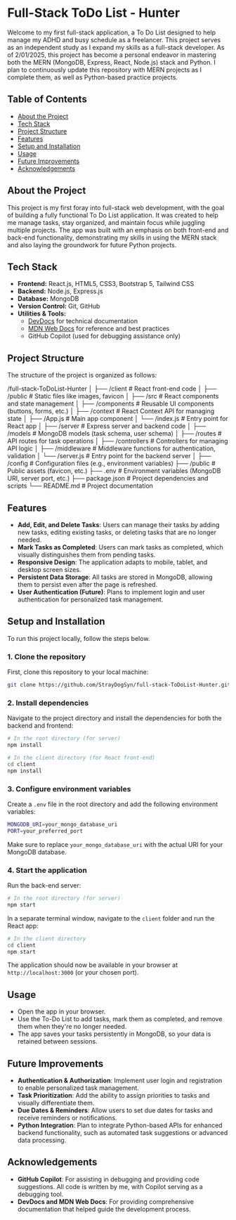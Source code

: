# Full-Stack ToDo List - Hunter

Welcome to my first full-stack application, a To Do List designed to help manage my ADHD and busy schedule as a freelancer. This project serves as an independent study as I expand my skills as a full-stack developer. As of 2/01/2025, this project has become a personal endeavor in mastering both the MERN (MongoDB, Express, React, Node.js) stack and Python. I plan to continuously update this repository with MERN projects as I complete them, as well as Python-based practice projects.

## Table of Contents

- [About the Project](#about-the-project)
- [Tech Stack](#tech-stack)
- [Project Structure](#project-structure)
- [Features](#features)
- [Setup and Installation](#setup-and-installation)
- [Usage](#usage)
- [Future Improvements](#future-improvements)
- [Acknowledgements](#acknowledgements)

## About the Project

This project is my first foray into full-stack web development, with the goal of building a fully functional To Do List application. It was created to help me manage tasks, stay organized, and maintain focus while juggling multiple projects. The app was built with an emphasis on both front-end and back-end functionality, demonstrating my skills in using the MERN stack and also laying the groundwork for future Python projects.

## Tech Stack

- **Frontend:** React.js, HTML5, CSS3, Bootstrap 5, Tailwind CSS
- **Backend:** Node.js, Express.js
- **Database:** MongoDB
- **Version Control:** Git, GitHub
- **Utilities & Tools:**
  - [DevDocs](https://devdocs.io/) for technical documentation
  - [MDN Web Docs](https://developer.mozilla.org/) for reference and best practices
  - GitHub Copilot (used for debugging assistance only)

## Project Structure

The structure of the project is organized as follows:

/full-stack-ToDoList-Hunter
│
├── /client                        # React front-end code
│   ├── /public                    # Static files like images, favicon
│   ├── /src                       # React components and state management
│   ├── /components                # Reusable UI components (buttons, forms, etc.)
│   ├── /context                   # React Context API for managing state
│   ├── /App.js                    # Main app component
│   └── /index.js                  # Entry point for React app
│
├── /server                        # Express server and backend code
│   ├── /models                    # MongoDB models (task schema, user schema)
│   ├── /routes                    # API routes for task operations
│   ├── /controllers               # Controllers for managing API logic
│   ├── /middleware                # Middleware functions for authentication, validation
│   └── /server.js                 # Entry point for the backend server
│
├── /config                        # Configuration files (e.g., environment variables)
├── /public                        # Public assets (favicon, etc.)
├── .env                           # Environment variables (MongoDB URI, server port, etc.)
├── package.json                   # Project dependencies and scripts
└── README.md                      # Project documentation

## Features

- **Add, Edit, and Delete Tasks**: Users can manage their tasks by adding new tasks, editing existing tasks, or deleting tasks that are no longer needed.
- **Mark Tasks as Completed**: Users can mark tasks as completed, which visually distinguishes them from pending tasks.
- **Responsive Design**: The application adapts to mobile, tablet, and desktop screen sizes.
- **Persistent Data Storage**: All tasks are stored in MongoDB, allowing them to persist even after the page is refreshed.
- **User Authentication (Future)**: Plans to implement login and user authentication for personalized task management.

## Setup and Installation

To run this project locally, follow the steps below.

### 1. Clone the repository

First, clone this repository to your local machine:

```bash
git clone https://github.com/StrayDogSyn/full-stack-ToDoList-Hunter.git
```

### 2. Install dependencies

Navigate to the project directory and install the dependencies for both the backend and frontend:

```bash
# In the root directory (for server)
npm install

# In the client directory (for React front-end)
cd client
npm install
```

### 3. Configure environment variables

Create a `.env` file in the root directory and add the following environment variables:

```bash
MONGODB_URI=your_mongo_database_uri
PORT=your_preferred_port
```

Make sure to replace `your_mongo_database_uri` with the actual URI for your MongoDB database.

### 4. Start the application

Run the back-end server:

```bash
# In the root directory (for server)
npm start
```

In a separate terminal window, navigate to the `client` folder and run the React app:

```bash
# In the client directory
cd client
npm start
```

The application should now be available in your browser at `http://localhost:3000` (or your chosen port).

## Usage

- Open the app in your browser.
- Use the To-Do List to add tasks, mark them as completed, and remove them when they're no longer needed.
- The app saves your tasks persistently in MongoDB, so your data is retained between sessions.

## Future Improvements

- **Authentication & Authorization**: Implement user login and registration to enable personalized task management.
- **Task Prioritization**: Add the ability to assign priorities to tasks and visually differentiate them.
- **Due Dates & Reminders**: Allow users to set due dates for tasks and receive reminders or notifications.
- **Python Integration**: Plan to integrate Python-based APIs for enhanced backend functionality, such as automated task suggestions or advanced data processing.

## Acknowledgements

- **GitHub Copilot**: For assisting in debugging and providing code suggestions. All code is written by me, with Copilot serving as a debugging tool.
- **DevDocs and MDN Web Docs**: For providing comprehensive documentation that helped guide the development process.
